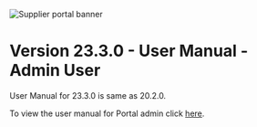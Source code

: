 ![Supplier portal banner](../../../../images/banner-supplier-portal.jpg)


# Version 23.3.0 - User Manual - Admin User

User Manual for 23.3.0 is same as 20.2.0. 

To view the user manual for Portal admin click [here](https://github.com/leanswift/leanswift.github.io/blob/SP-1973/supplierportal/src/pages/20.2.0/usermanual-supplierportal-admin.md).
